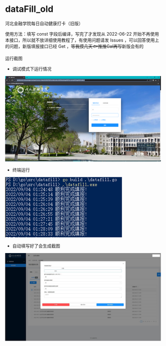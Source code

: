 # dataFill_old
河北金融学院每日自动健康打卡（旧版）

使用方法：填写 const 字段后编译，写完了才发现从 2022-06-22 开始不再使用本接口，所以就不放详细使用教程了，有使用问题请发 Issues ，可以回答使用上的问题，新版填报接口已经 Get ，~~等我摸几天🐟推推Gal再写~~新版会有的

运行截图

- 调试模式下运行情况

![](./images/running01.png)

- 终端运行

![](./images/running02.jpg)

- 自动填写好了会生成截图

![](./images/oaDataFilled.png)
